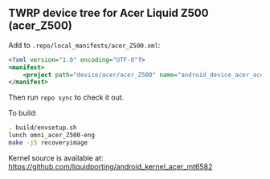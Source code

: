 ## TWRP device tree for Acer Liquid Z500 (acer_Z500)

Add to `.repo/local_manifests/acer_Z500.xml`:

```xml
<?xml version="1.0" encoding="UTF-8"?>
<manifest>
	<project path="device/acer/acer_Z500" name="android_device_acer_acer_Z500" remote="liquidporting" revision="android-5.1" />
</manifest>
```

Then run `repo sync` to check it out.

To build:

```sh
. build/envsetup.sh
lunch omni_acer_Z500-eng
make -j5 recoveryimage
```
Kernel source is available at: https://github.com/liquidporting/android_kernel_acer_mt6582
